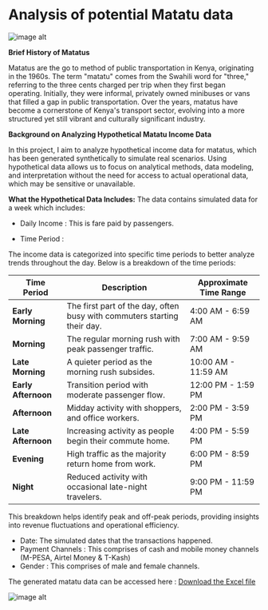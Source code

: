 # Analysis of potential Matatu data

![image alt](https://github.com/LexMainye/Transport-Data/blob/main/Plots/Image/AI%20Matatu.jpeg?raw=true![image](https://github.com/user-attachments/assets/b01083a1-67a4-4504-8166-c72b3038b6cf)
) 

**Brief History of Matatus**

Matatus are the go to method of public transportation in Kenya, originating in the 1960s. The term "matatu" comes from the Swahili word for "three," referring to the three cents charged per trip when they first began operating. Initially, they were informal, privately owned minibuses or vans that filled a gap in public transportation. Over the years, matatus have become a cornerstone of Kenya's transport sector, evolving into a more structured yet still vibrant and culturally significant industry.

**Background on Analyzing Hypothetical Matatu Income Data**

In this project, I aim to analyze hypothetical income data for matatus, which has been generated synthetically to simulate real scenarios. Using hypothetical data allows us to focus on analytical methods, data modeling, and interpretation without the need for access to actual operational data, which may be sensitive or unavailable.

**What the Hypothetical Data Includes:**
The data contains simulated data for a week which includes:
* Daily Income : This is fare paid by passengers.
  
* Time Period :

The income data is categorized into specific time periods to better analyze trends throughout the day. Below is a breakdown of the time periods:

| **Time Period**     | **Description**                                      | **Approximate Time Range** |
|----------------------|------------------------------------------------------|----------------------------|
| **Early Morning**    | The first part of the day, often busy with commuters starting their day. | 4:00 AM - 6:59 AM          |
| **Morning**          | The regular morning rush with peak passenger traffic. | 7:00 AM - 9:59 AM          |
| **Late Morning**     | A quieter period as the morning rush subsides.       | 10:00 AM - 11:59 AM        |
| **Early Afternoon**  | Transition period with moderate passenger flow.      | 12:00 PM - 1:59 PM         |
| **Afternoon**        | Midday activity with shoppers, and office workers. | 2:00 PM - 3:59 PM          |
| **Late Afternoon**   | Increasing activity as people begin their commute home. | 4:00 PM - 5:59 PM          |
| **Evening**          | High traffic as the majority return home from work.  | 6:00 PM - 8:59 PM          |
| **Night**            | Reduced activity with occasional late-night travelers. | 9:00 PM - 11:59 PM         |

This breakdown helps identify peak and off-peak periods, providing insights into revenue fluctuations and operational efficiency.


* Date: The simulated dates that the transactions happened.
* Payment Channels : This comprises of cash and mobile money channels (M-PESA, Airtel Money & T-Kash)
* Gender : This comprises of male and female channels. 

The generated matatu data can be accessed here : [Download the Excel file](https://github.com/LexMainye/Transport-Data/blob/main/Matatu%20Data/Matatu.xlsx)




![image alt](https://github.com/LexMainye/Transport-Data/blob/main/Plots/Average%20Fare%20per%20Time%20Period.png?raw=true) 

